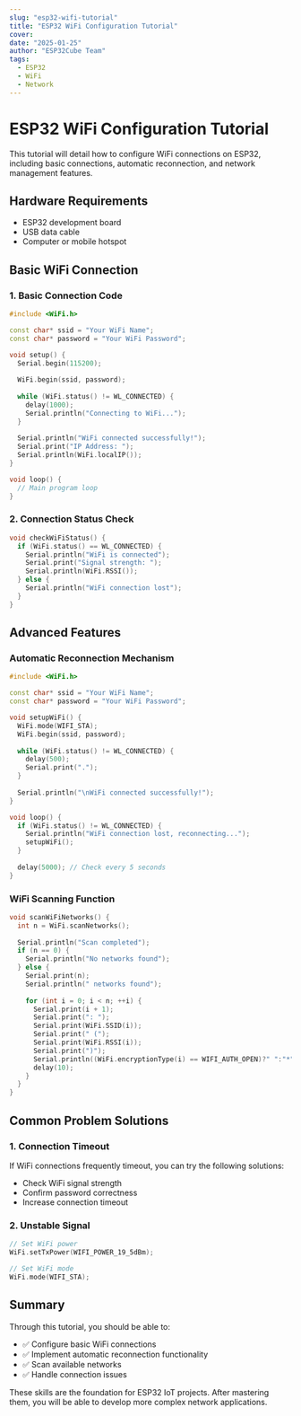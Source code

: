 ```yaml
---
slug: "esp32-wifi-tutorial"
title: "ESP32 WiFi Configuration Tutorial"
cover: 
date: "2025-01-25"
author: "ESP32Cube Team"
tags: 
  - ESP32
  - WiFi
  - Network
---
```


# ESP32 WiFi Configuration Tutorial

This tutorial will detail how to configure WiFi connections on ESP32, including basic connections, automatic reconnection, and network management features.

## Hardware Requirements

- ESP32 development board
- USB data cable
- Computer or mobile hotspot

## Basic WiFi Connection

### 1. Basic Connection Code

```cpp
#include <WiFi.h>

const char* ssid = "Your WiFi Name";
const char* password = "Your WiFi Password";

void setup() {
  Serial.begin(115200);
  
  WiFi.begin(ssid, password);
  
  while (WiFi.status() != WL_CONNECTED) {
    delay(1000);
    Serial.println("Connecting to WiFi...");
  }
  
  Serial.println("WiFi connected successfully!");
  Serial.print("IP Address: ");
  Serial.println(WiFi.localIP());
}

void loop() {
  // Main program loop
}
```

### 2. Connection Status Check

```cpp
void checkWiFiStatus() {
  if (WiFi.status() == WL_CONNECTED) {
    Serial.println("WiFi is connected");
    Serial.print("Signal strength: ");
    Serial.println(WiFi.RSSI());
  } else {
    Serial.println("WiFi connection lost");
  }
}
```

## Advanced Features

### Automatic Reconnection Mechanism

```cpp
#include <WiFi.h>

const char* ssid = "Your WiFi Name";
const char* password = "Your WiFi Password";

void setupWiFi() {
  WiFi.mode(WIFI_STA);
  WiFi.begin(ssid, password);
  
  while (WiFi.status() != WL_CONNECTED) {
    delay(500);
    Serial.print(".");
  }
  
  Serial.println("\nWiFi connected successfully!");
}

void loop() {
  if (WiFi.status() != WL_CONNECTED) {
    Serial.println("WiFi connection lost, reconnecting...");
    setupWiFi();
  }
  
  delay(5000); // Check every 5 seconds
}
```

### WiFi Scanning Function

```cpp
void scanWiFiNetworks() {
  int n = WiFi.scanNetworks();
  
  Serial.println("Scan completed");
  if (n == 0) {
    Serial.println("No networks found");
  } else {
    Serial.print(n);
    Serial.println(" networks found");
    
    for (int i = 0; i < n; ++i) {
      Serial.print(i + 1);
      Serial.print(": ");
      Serial.print(WiFi.SSID(i));
      Serial.print(" (");
      Serial.print(WiFi.RSSI(i));
      Serial.print(")");
      Serial.println((WiFi.encryptionType(i) == WIFI_AUTH_OPEN)?" ":"*");
      delay(10);
    }
  }
}
```

## Common Problem Solutions

### 1. Connection Timeout

If WiFi connections frequently timeout, you can try the following solutions:

- Check WiFi signal strength
- Confirm password correctness
- Increase connection timeout

### 2. Unstable Signal

```cpp
// Set WiFi power
WiFi.setTxPower(WIFI_POWER_19_5dBm);

// Set WiFi mode
WiFi.mode(WIFI_STA);
```

## Summary

Through this tutorial, you should be able to:

- ✅ Configure basic WiFi connections
- ✅ Implement automatic reconnection functionality
- ✅ Scan available networks
- ✅ Handle connection issues

These skills are the foundation for ESP32 IoT projects. After mastering them, you will be able to develop more complex network applications. 